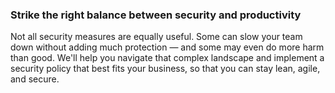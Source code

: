 ### Strike the right balance between security and productivity

Not all security measures are equally useful. Some can slow your team down without
adding much protection — and some may even do more harm than good. We'll help you
navigate that complex landscape and implement a security policy that best fits your
business, so that you can stay lean, agile, and secure.
